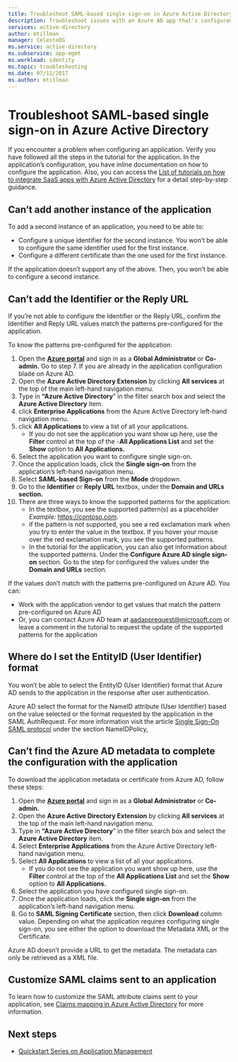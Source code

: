 ```yaml
---
title: Troubleshoot SAML-based single sign-on in Azure Active Directory
description: Troubleshoot issues with an Azure AD app that's configured for SAML-based single sign-on.
services: active-directory
author: mtillman
manager: CelesteDG
ms.service: active-directory
ms.subservice: app-mgmt
ms.workload: identity
ms.topic: troubleshooting
ms.date: 07/11/2017
ms.author: mtillman
---
```


# Troubleshoot SAML-based single sign-on in Azure Active Directory

If you encounter a problem when configuring an application. Verify you have followed all the steps in the tutorial for the application. In the application’s configuration, you have inline documentation on how to configure the application. Also, you can access the [List of tutorials on how to integrate SaaS apps with Azure Active Directory](../saas-apps/tutorial-list.md) for a detail step-by-step guidance.

## Can’t add another instance of the application

To add a second instance of an application, you need to be able to:

- Configure a unique identifier for the second instance. You won’t be able to configure the same identifier used for the first instance.
- Configure a different certificate than the one used for the first instance.

If the application doesn’t support any of the above. Then, you won’t be able to configure a second instance.

## Can’t add the Identifier or the Reply URL

If you’re not able to configure the Identifier or the Reply URL, confirm the Identifier and Reply URL values match the patterns pre-configured for the application.

To know the patterns pre-configured for the application:

1. Open the [**Azure portal**](https://portal.azure.com/) and sign in as a **Global Administrator** or **Co-admin.** Go to step 7. If you are already in the application configuration blade on Azure AD.
2. Open the **Azure Active Directory Extension** by clicking **All services** at the top of the main left-hand navigation menu.
3. Type in **“Azure Active Directory**” in the filter search box and select the **Azure Active Directory** item.
4. click **Enterprise Applications** from the Azure Active Directory left-hand navigation menu.
5. click **All Applications** to view a list of all your applications.
   - If you do not see the application you want show up here, use the **Filter** control at the top of the -**All Applications List** and set the **Show** option to **All Applications.**
6. Select the application you want to configure single sign-on.
7. Once the application loads, click the **Single sign-on** from the application’s left-hand navigation menu.
8. Select **SAML-based Sign-on** from the **Mode** dropdown.
9. Go to the **Identifier** or **Reply URL** textbox, under the **Domain and URLs section.**
10. There are three ways to know the supported patterns for the application:
    - In the textbox, you see the supported pattern(s) as a placeholder *Example:* <https://contoso.com>.
    - if the pattern is not supported, you see a red exclamation mark when you try to enter the value in the textbox. If you hover your mouse over the red exclamation mark, you see the supported patterns.
    - In the tutorial for the application, you can also get information about the supported patterns. Under the **Configure Azure AD single sign-on** section. Go to the step for configured the values under the **Domain and URLs** section.

If the values don’t match with the patterns pre-configured on Azure AD. You can:

- Work with the application vendor to get values that match the pattern pre-configured on Azure AD
- Or, you can contact Azure AD team at <aadapprequest@microsoft.com> or leave a comment in the tutorial to request the update of the supported patterns for the application

## Where do I set the EntityID (User Identifier) format

You won’t be able to select the EntityID (User Identifier) format that Azure AD sends to the application in the response after user authentication.

Azure AD select the format for the NameID attribute (User Identifier) based on the value selected or the format requested by the application in the SAML AuthRequest. For more information visit the article [Single Sign-On SAML protocol](../develop/single-sign-on-saml-protocol.md#authnrequest) under the section NameIDPolicy,

## Can’t find the Azure AD metadata to complete the configuration with the application

To download the application metadata or certificate from Azure AD, follow these steps:

1. Open the [**Azure portal**](https://portal.azure.com/) and sign in as a **Global Administrator** or **Co-admin.**
2. Open the **Azure Active Directory Extension** by clicking **All services** at the top of the main left-hand navigation menu.
3. Type in **“Azure Active Directory**” in the filter search box and select the **Azure Active Directory** item.
4. Select **Enterprise Applications** from the Azure Active Directory left-hand navigation menu.
5. Select **All Applications** to view a list of all your applications.
   - If you do not see the application you want show up here, use the **Filter** control at the top of the **All Applications List** and set the **Show** option to **All Applications.**
6. Select the application you have configured single sign-on.
7. Once the application loads, click the **Single sign-on** from the application’s left-hand navigation menu.
8. Go to **SAML Signing Certificate** section, then click **Download** column value. Depending on what the application requires configuring single sign-on, you see either the option to download the Metadata XML or the Certificate.

Azure AD doesn’t provide a URL to get the metadata. The metadata can only be retrieved as a XML file.

## Customize SAML claims sent to an application

To learn how to customize the SAML attribute claims sent to your application, see [Claims mapping in Azure Active Directory](../develop/active-directory-claims-mapping.md) for more information.

## Next steps

- [Quickstart Series on Application Management](view-applications-portal.md)
